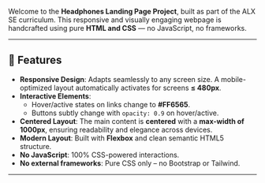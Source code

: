 Welcome to the **Headphones Landing Page Project**, built as part of the ALX SE curriculum. This responsive and visually engaging webpage is handcrafted using pure **HTML and CSS** — no JavaScript, no frameworks.

---

## 📱 Features

- **Responsive Design**: Adapts seamlessly to any screen size. A mobile-optimized layout automatically activates for screens **≤ 480px**.
- **Interactive Elements**:
  - Hover/active states on links change to **#FF6565**.
  - Buttons subtly change with `opacity: 0.9` on hover/active.
- **Centered Layout**: The main content is **centered** with a **max-width of 1000px**, ensuring readability and elegance across devices.
- **Modern Layout**: Built with **Flexbox** and clean semantic HTML5 structure.
- **No JavaScript**: 100% CSS-powered interactions.
- **No external frameworks**: Pure CSS only – no Bootstrap or Tailwind.

---